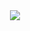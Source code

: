 
<div align="center">
 <a href="https://github.com/gamersok" >
  <img src="https://github-readme-stats.vercel.app/api?username=gamersok&theme=github_dark"  />
</a>
</div>
